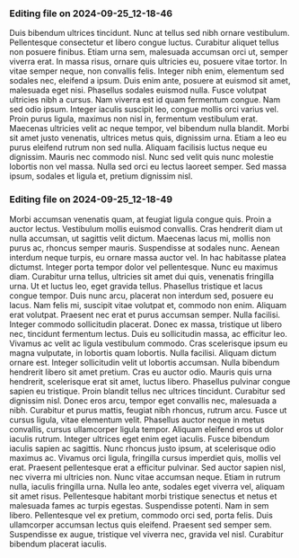 

### Editing file on 2024-09-25_12-18-46

Duis bibendum ultrices tincidunt. Nunc at tellus sed nibh ornare vestibulum. Pellentesque consectetur et libero congue luctus. Curabitur aliquet tellus non posuere finibus. Etiam urna sem, malesuada accumsan orci ut, semper viverra erat. In massa risus, ornare quis ultricies eu, posuere vitae tortor. In vitae semper neque, non convallis felis. Integer nibh enim, elementum sed sodales nec, eleifend a ipsum. Duis enim ante, posuere at euismod sit amet, malesuada eget nisi. Phasellus sodales euismod nulla. Fusce volutpat ultricies nibh a cursus. Nam viverra est id quam fermentum congue. Nam sed odio ipsum. Integer iaculis suscipit leo, congue mollis orci varius vel. Proin purus ligula, maximus non nisl in, fermentum vestibulum erat.
Maecenas ultricies velit ac neque tempor, vel bibendum nulla blandit. Morbi sit amet justo venenatis, ultrices metus quis, dignissim urna. Etiam a leo eu purus eleifend rutrum non sed nulla. Aliquam facilisis luctus neque eu dignissim. Mauris nec commodo nisl. Nunc sed velit quis nunc molestie lobortis non vel massa. Nulla sed orci eu lectus laoreet semper. Sed massa ipsum, sodales et ligula et, pretium dignissim nisl.




### Editing file on 2024-09-25_12-18-49

Morbi accumsan venenatis quam, at feugiat ligula congue quis. Proin a auctor lectus. Vestibulum mollis euismod convallis. Cras hendrerit diam ut nulla accumsan, ut sagittis velit dictum. Maecenas lacus mi, mollis non purus ac, rhoncus semper mauris. Suspendisse at sodales nunc. Aenean interdum neque turpis, eu ornare massa auctor vel. In hac habitasse platea dictumst. Integer porta tempor dolor vel pellentesque. Nunc eu maximus diam. Curabitur urna tellus, ultricies sit amet dui quis, venenatis fringilla urna. Ut et luctus leo, eget gravida tellus.
Phasellus tristique et lacus congue tempor. Duis nunc arcu, placerat non interdum sed, posuere eu lacus. Nam felis mi, suscipit vitae volutpat et, commodo non enim. Aliquam erat volutpat. Praesent nec erat et purus accumsan semper. Nulla facilisi. Integer commodo sollicitudin placerat. Donec ex massa, tristique ut libero nec, tincidunt fermentum lectus. Duis eu sollicitudin massa, ac efficitur leo. Vivamus ac velit ac ligula vestibulum commodo. Cras scelerisque ipsum eu magna vulputate, in lobortis quam lobortis. Nulla facilisi. Aliquam dictum ornare est.
Integer sollicitudin velit ut lobortis accumsan. Nulla bibendum hendrerit libero sit amet pretium. Cras eu auctor odio. Mauris quis urna hendrerit, scelerisque erat sit amet, luctus libero. Phasellus pulvinar congue sapien eu tristique. Proin blandit tellus nec ultrices tincidunt. Curabitur sed dignissim nisl. Donec eros arcu, tempor eget convallis nec, malesuada a nibh. Curabitur et purus mattis, feugiat nibh rhoncus, rutrum arcu. Fusce ut cursus ligula, vitae elementum velit. Phasellus auctor neque in metus convallis, cursus ullamcorper ligula tempor. Aliquam eleifend eros ut dolor iaculis rutrum. Integer ultrices eget enim eget iaculis.
Fusce bibendum iaculis sapien ac sagittis. Nunc rhoncus justo ipsum, at scelerisque odio maximus ac. Vivamus orci ligula, fringilla cursus imperdiet quis, mollis vel erat. Praesent pellentesque erat a efficitur pulvinar. Sed auctor sapien nisl, nec viverra mi ultricies non. Nunc vitae accumsan neque. Etiam in rutrum nulla, iaculis fringilla urna. Nulla leo ante, sodales eget viverra vel, aliquam sit amet risus. Pellentesque habitant morbi tristique senectus et netus et malesuada fames ac turpis egestas. Suspendisse potenti. Nam in sem libero. Pellentesque vel ex pretium, commodo orci sed, porta felis. Duis ullamcorper accumsan lectus quis eleifend. Praesent sed semper sem. Suspendisse ex augue, tristique vel viverra nec, gravida vel nisl. Curabitur bibendum placerat iaculis.


